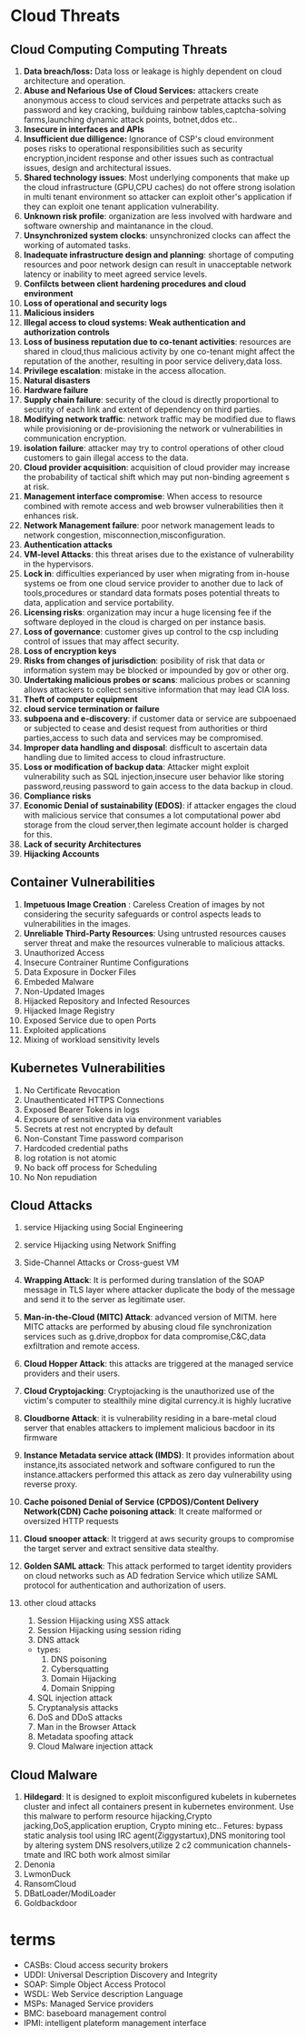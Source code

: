 # Cloud Threats
## Cloud Computing Computing Threats
1. **Data breach/loss:** Data loss or leakage is highly dependent on cloud architecture and operation.
2. **Abuse and Nefarious Use of Cloud Services:** attackers create anonymous access to cloud services and perpetrate attacks such as password and key cracking, builduing rainbow tables,captcha-solving farms,launching dynamic attack points, botnet,ddos etc..
3. **Insecure in interfaces and APIs**
4. **Insufficient due dilligence:** Ignorance of CSP's cloud environment poses risks to operational responsibilities such as security encryption,incident response and other issues such as contractual issues, design and architectural issues.
5. **Shared technology issues**: Most underlying components that make up the cloud infrastructure (GPU,CPU caches) do not offere strong isolation in multi tenant environment so attacker can exploit other's application if they can exploit one tenant application vulnerability.
6. **Unknown risk profile**: organization are less involved with hardware and software ownership and maintanance in the cloud.
7. **Unsynchronized system clocks**: unsynchronized clocks can affect the working of automated tasks.
8. **Inadequate infrastructure design and planning**: shortage of computing resources and poor network design can result in unacceptable network latency or inability to meet agreed service levels.
9. **Confilcts between client hardening procedures and cloud environment**
10. **Loss of operational and security logs**
11. **Malicious insiders**
12. **Illegal access to cloud systems: Weak authentication and authorization controls**
13. **Loss of business reputation due to co-tenant activities**: resources are shared in cloud,thus malicious activity by one co-tenant might affect the reputation of the another, resulting in poor service delivery,data loss.
14. **Privilege escalation**: mistake in the access allocation.
15. **Natural disasters**
16. **Hardware failure**
17. **Supply chain failure**: security of the cloud is directly proportional to security of each link and extent of dependency on third parties.
18. **Modifying network traffic**: network traffic may be modified due to flaws while provisioning or de-provisioning the network or vulnerabilities in communication encryption.
19. **isolation failure**: attacker may try to control operations of other cloud customers to gain illegal access to the data.
20. **Cloud provider acquisition**: acquisition of cloud provider may increase the probability of tactical shift which may put non-binding agreement s at risk.
21. **Management interface compromise**: When access to resource combined with remote access and web browser vulnerabilities then it enhances risk.
22. **Network Management failure**: poor network management leads to network congestion, misconnection,misconfiguration.
23. **Authentication attacks**
24. **VM-level Attacks**: this threat arises due to the existance of vulnerability in the hypervisors.
25. **Lock in**: difficulties experianced by user when migrating from in-house systems oe from one cloud service provider to another due to lack of tools,procedures or standard data formats poses potential threats to data, application and service portability.
26. **Licensing risks**: organization may incur a huge licensing fee if the software deployed in the cloud is charged on per instance basis.
27. **Loss of governance**: customer gives up control to the csp including control of issues that may affect security.
28. **Loss of encryption keys**
29. **Risks from changes of jurisdiction**: posibility of risk that data or information system may be blocked or impounded by gov or other org.
30. **Undertaking malicious probes or scans**: malicious probes or scanning allows attackers to collect sensitive information that may lead CIA loss.
31. **Theft of computer equipment**
32. **cloud service termination or failure**
33. **subpoena and e-discovery**: if customer data or service are subpoenaed or subjected to cease and desist request from authorities or third parties,access to such data and services may be compromised.
34. **Improper data handling and disposal**: disfficult to ascertain data handling due to limited access to cloud infrastructure.
35. **Loss or modification of backup data**: Attacker might exploit vulnerability such as SQL injection,insecure user behavior like storing password,reusing password to gain access to the data backup in cloud.
36. **Compliance risks**
37. **Economic Denial of sustainability (EDOS)**: if attacker engages the cloud with malicious service that consumes a lot computational power abd storage from the cloud server,then legimate account holder is charged for this.
38. **Lack of security Architectures**
39. **Hijacking Accounts**

## Container Vulnerabilities
  1. **Impetuous Image Creation** : Careless Creation of images by not considering the security safeguards or control aspects leads to vulnerabilities in the images.
  2. **Unreliable Third-Party Resources**: Using untrusted resources causes server threat and make the resources vulnerable to malicious attacks.
  3. Unauthorized Access
  4. Insecure Contrainer Runtime Configurations
  5. Data Exposure in Docker Files
  6. Embeded Malware
  7. Non-Updated Images
  8. Hijacked Repository and Infected Resources
  9. Hijacked Image Registry
  10. Exposed Service due to open Ports
  11. Exploited applications
  12. Mixing of workload sensitivity levels
## Kubernetes Vulnerabilities
  1. No Certificate Revocation
  2. Unauthenticated HTTPS Connections
  3. Exposed Bearer Tokens in logs
  4. Exposure of sensitive data via environment variables
  5. Secrets at rest not encrypted by default
  6. Non-Constant Time password comparison
  7. Hardcoded credential paths
  8. log rotation is not atomic
  9. No back off process for Scheduling
  10. No Non repudiation
## Cloud Attacks
  1. service Hijacking using Social Engineering
  2. service Hijacking using Network Sniffing
  3. Side-Channel Attacks or Cross-guest VM
  4. **Wrapping Attack**: It is performed during translation of the SOAP message in TLS layer where attacker duplicate the body of the message and send it to the server as legitimate user.
  5. **Man-in-the-Cloud (MITC) Attack**: advanced version of MITM. here MITC attacks are performed by abusing cloud file synchronization services such as g.drive,dropbox for data compromise,C&C,data exfiltration and remote access.
  6. **Cloud Hopper Attack**: this attacks are triggered at the managed service providers and their users.
  7. **Cloud Cryptojacking**: Cryptojacking is the unauthorized use of the victim's computer to stealthily mine digital currency.it is highly lucrative
  8. **Cloudborne Attack**: it is vulnerability residing in a bare-metal cloud server that enables attackers to implement malicious bacdoor in its firmware
  9. **Instance Metadata service attack (IMDS)**: It provides information about instance,its associated network and software configured to run the instance.attackers performed this attack as zero day vulnerability using reverse proxy.
  10. **Cache poisoned Denial of Service (CPDOS)/Content Delivery Network(CDN) Cache poisoning attack**: It create malformed or oversized HTTP requests
  11. **Cloud snooper attack**: It triggerd at aws security groups to compromise the target server and extract sensitive data stealthy.
  12. **Golden SAML attack**: This attack performed to target identity providers on cloud networks such as AD fedration Service which utilize SAML protocol for authentication and authorization of users.
  13. other cloud attacks
      1. Session Hijacking using XSS attack
      2.  Session Hijacking using session riding
      3.  DNS attack
         - types:
           1. DNS poisoning
           2. Cybersquatting
           3. Domain Hijacking
           4. Domain Snipping
            
      4.  SQL injection attack
      5.  Cryptanalysis attacks
      6.  DoS and DDoS attacks
      7.  Man in the Browser Attack
      8.  Metadata spoofing attack
      9.  Cloud Malware injection attack
## Cloud Malware
1. **Hildegard**: It is designed to exploit misconfigured kubelets in kubernetes cluster and infect all containers present in kubernetes environment. Use this malware to perform resource hijacking,Crypto jacking,DoS,application eruption, Crypto mining etc..                        Fetures: bypass static analysis tool using IRC agent(Ziggystartux),DNS monitoring tool by altering system DNS resolvers,utilize 2 c2 communication channels- tmate and IRC both work almost similar
2. Denonia
3. LwmonDuck
4. RansomCloud
5. DBatLoader/ModiLoader
6. Goldbackdoor
   
# terms
- CASBs: Cloud access security brokers
- UDDI: Universal Description Discovery and Integrity
- SOAP: Simple Object Access Protocol
- WSDL: Web Service description Language
- MSPs: Managed Service providers
- BMC: baseboard management control
- IPMI: intelligent plateform management interface
